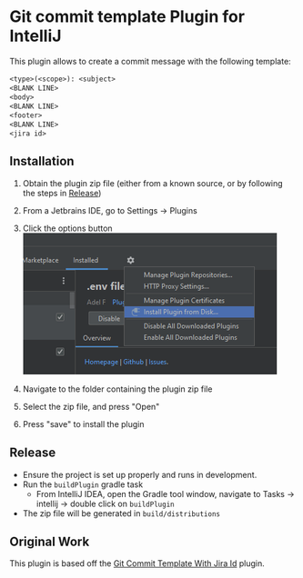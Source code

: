 # Git commit template Plugin for IntelliJ

<!-- Plugin description -->
This plugin allows to create a commit message with the following template:

```
<type>(<scope>): <subject>
<BLANK LINE>
<body>
<BLANK LINE>
<footer>
<BLANK LINE>
<jira id>
```

<!-- Plugin description end -->

## Installation

1. Obtain the plugin zip file (either from a known source, or by following the steps in [Release](#release))
2. From a Jetbrains IDE, go to Settings -> Plugins
3. Click the options button
![Install-local-plugin-button](static/install-local-plugin-button.png)

4. Navigate to the folder containing the plugin zip file
5. Select the zip file, and press "Open"
6. Press "save" to install the plugin

## Release

* Ensure the project is set up properly and runs in development.
* Run the `buildPlugin` gradle task
  * From IntelliJ IDEA, open the Gradle tool window, navigate to Tasks -> intellij -> double click on `buildPlugin`
* The zip file will be generated in `build/distributions`

## Original Work

This plugin is based off the [Git Commit Template With Jira Id](https://bitbucket.org/crm-uk/commit-template-with-jira-id) plugin.
